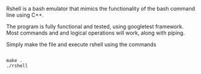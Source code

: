 Rshell is a bash emulator that mimics the functionality of the bash command line using C++.

The program is fully functional and tested, using googletest framework. Most commands and and logical operations will work, along with piping.

Simply make the file and execute rshell using the commands

```

make .
./rshell

```
